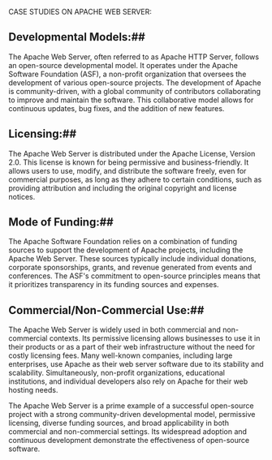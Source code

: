 CASE STUDIES ON APACHE WEB SERVER:

## Developmental Models:##

The Apache Web Server, often referred to as Apache HTTP Server, follows an open-source developmental model. It operates under the Apache Software Foundation (ASF), a non-profit organization that oversees the development of various open-source projects. The development of Apache is community-driven, with a global community of contributors collaborating to improve and maintain the software. This collaborative model allows for continuous updates, bug fixes, and the addition of new features.

## Licensing:##

The Apache Web Server is distributed under the Apache License, Version 2.0. This license is known for being permissive and business-friendly. It allows users to use, modify, and distribute the software freely, even for commercial purposes, as long as they adhere to certain conditions, such as providing attribution and including the original copyright and license notices.

## Mode of Funding:##

The Apache Software Foundation relies on a combination of funding sources to support the development of Apache projects, including the Apache Web Server. These sources typically include individual donations, corporate sponsorships, grants, and revenue generated from events and conferences. The ASF's commitment to open-source principles means that it prioritizes transparency in its funding sources and expenses.

## Commercial/Non-Commercial Use:##

The Apache Web Server is widely used in both commercial and non-commercial contexts. Its permissive licensing allows businesses to use it in their products or as a part of their web infrastructure without the need for costly licensing fees. Many well-known companies, including large enterprises, use Apache as their web server software due to its stability and scalability. Simultaneously, non-profit organizations, educational institutions, and individual developers also rely on Apache for their web hosting needs.

The Apache Web Server is a prime example of a successful open-source project with a strong community-driven developmental model, permissive licensing, diverse funding sources, and broad applicability in both commercial and non-commercial settings. Its widespread adoption and continuous development demonstrate the effectiveness of open-source software.
